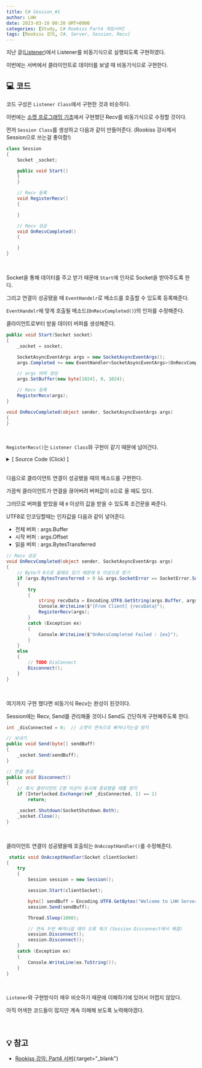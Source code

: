 ```yaml
---
title: C# Session_#1
author: LHH
date: 2023-03-10 00:20 GMT+0900
categories: [Study, C# Rookiss Part4 게임서버]
tags: [Rookiss 강의, C#, Server, Session, Recv]
---
```


지난 글([Listener](/posts/CSharp-Listener))에서 Listener를 비동기식으로 실행되도록 구현하였다.

이번에는 서버에서 클라이언트로 데이터를 보낼 때 비동기식으로 구현한다.

## 💻 코드
코드 구성은 `Listener Class`에서 구현한 것과 비슷하다.

이번에는 [소켓 프로그래밍 기초](/posts/CSharp-소켓-프로그래밍-기초)에서 구현했던 Recv를 비동기식으로 수정할 것이다.

먼저 `Session Class`를 생성하고 다음과 같이 만들어준다. (Rookiss 강사께서 Session으로 쓰는걸 좋아함!)
```cs
class Session
{
    Socket _socket;

    public void Start()
    {
    }

    // Recv 등록
    void RegisterRecv()
    {

    }

    // Recv 성공
    void OnRecvCompleted()
    {

    }
}
```
<br>

Socket을 통해 데이터를 주고 받기 때문에 `Start`에 인자로 Socket을 받아주도록 한다.

그리고 연결이 성공됐을 때 `EventHandelr`로 메소드를 호출할 수 있도록 등록해준다.

`EventHandelr`에 맞게 호출될 메소드(`OnRecvCompleted()`)의 인자를 수정해준다.

클라이언트로부터 받을 데이터 버퍼를 생성해준다.
```cs
public void Start(Socket socket)
{
    _socket = socket;

    SocketAsyncEventArgs args = new SocketAsyncEventArgs();
    args.Completed += new EventHandler<SocketAsyncEventArgs>(OnRecvCompleted);

    // args 버퍼 생성
    args.SetBuffer(new byte[1024], 0, 1024);

    // Recv 등록
    RegisterRecv(args);
}

void OnRecvCompleted(object sender, SocketAsyncEventArgs args)
{
}
```
<br>

`RegisterRecv()`는 `Listener Class`와 구현이 같기 때문에 넘어간다.

<details>
<summary> [ Source Code (Click) ] </summary>
<div markdown="1">

```cs
void RegisterRecv(SocketAsyncEventArgs args)
{
    bool pending = _socket.ReceiveAsync(args);
    if (pending == false)
        OnRecvCompleted(null, args);
}
```

</div>
</details>

<br>

다음으로 클라이언트 연결이 성공됐을 때의 메소드를 구현한다.

가끔씩 클라이언트가 연결을 끊어버려 버퍼값이 `0`으로 올 때도 있다.

그러므로 버퍼를 받았을 때 `0` 이상의 값을 받을 수 있도록 조건문을 짜준다.

UTF8로 인코딩할때는 인자값을 다음과 같이 넣어준다.
- 전체 버퍼 : args.Buffer
- 시작 버퍼 : args.Offset
- 읽을 버퍼 : args.BytesTransferred
```cs
// Recv 성공
void OnRecvCompleted(object sender, SocketAsyncEventArgs args)
{
    // Byte가 0으로 올때도 있기 때문에 0 이상으로 받기
    if (args.BytesTransferred > 0 && args.SocketError == SocketError.Success)
    {
        try
        {
            string recvData = Encoding.UTF8.GetString(args.Buffer, args.Offset, args.BytesTransferred);
            Console.WriteLine($"[From Client] {recvData}");
            RegisterRecv(args);
        }
        catch (Exception ex)
        {
            Console.WriteLine($"OnRecvCompleted Failed : {ex}");
        }
    }
    else
    {
        // TODO DisConnect
        Disconnect();
    }
}
```
<br>

여기까지 구현 했다면 비동기식 Recv는 완성이 된것이다.

Session에는 Recv, Send를 관리해줄 것이니 Send도 간단하게 구현해주도록 한다.
```cs
int _disConnected = 0;  // 소켓이 연속으로 빠져나가는걸 방지

// 보내기
public void Send(byte[] sendBuff)
{
    _socket.Send(sendBuff);
}

// 연결 종료
public void Disconnect()
{
    // 혹시 클라이언트 2명 이상이 동시에 종료됐을 때를 방지
    if (Interlocked.Exchange(ref _disConnected, 1) == 1)
        return;

    _socket.Shutdown(SocketShutdown.Both);
    _socket.Close();
}
```
<br>

클라이언트 연결이 성공됐을때 호출되는 `OnAcceptHandler()`를 수정해준다.
```cs
 static void OnAcceptHandler(Socket clientSocket)
{
    try
    {
        Session session = new Session();

        session.Start(clientSocket);

        byte[] sendBuff = Encoding.UTF8.GetBytes("Welcome to LHH Server !!");
        session.Send(sendBuff);

        Thread.Sleep(1000);

        // 연속 두번 빠져나갈 때의 오류 체크 (Session Disconnect에서 해결)
        session.Disconnect();
        session.Disconnect();
    }
    catch (Exception ex)
    {
        Console.WriteLine(ex.ToString());
    }
}
```
<br>

`Listener`와 구현방식이 매우 비슷하기 때문에 이해하기에 있어서 어렵지 않았다.

아직 어색한 코드들이 많지만 계속 이해해 보도록 노력해야겠다.

<br>

## 💡 참고
- [Rookiss 강의: Part4 서버](https://www.inflearn.com/course/%EC%9C%A0%EB%8B%88%ED%8B%B0-mmorpg-%EA%B0%9C%EB%B0%9C-part4){:target="_blank"}